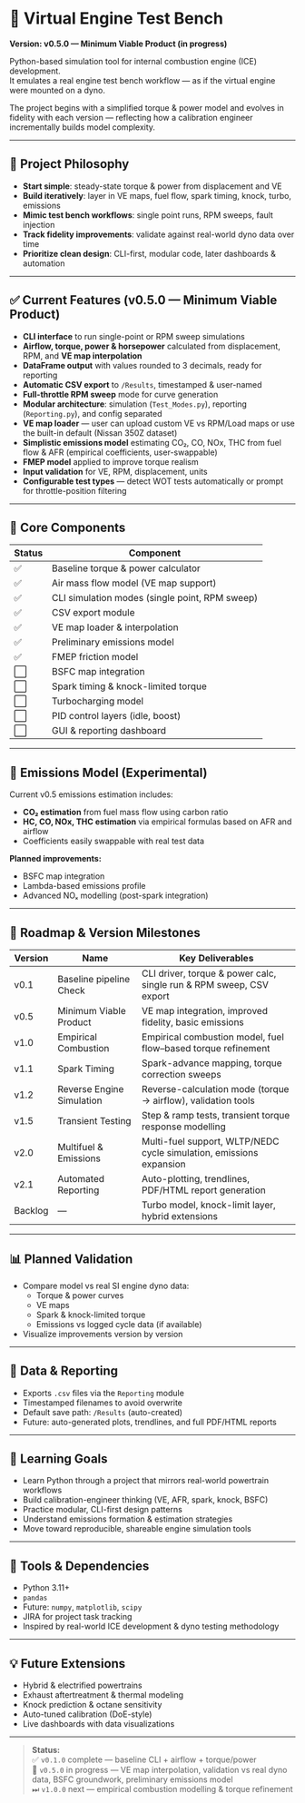 # 🧪 Virtual Engine Test Bench
**Version: v0.5.0 — Minimum Viable Product (in progress)**

Python-based simulation tool for internal combustion engine (ICE) development.  
It emulates a real engine test bench workflow — as if the virtual engine were mounted on a dyno.

The project begins with a simplified torque & power model and evolves in fidelity with each version — reflecting how a calibration engineer incrementally builds model complexity.

---

## 🎯 Project Philosophy
- **Start simple**: steady-state torque & power from displacement and VE
- **Build iteratively**: layer in VE maps, fuel flow, spark timing, knock, turbo, emissions
- **Mimic test bench workflows**: single point runs, RPM sweeps, fault injection
- **Track fidelity improvements**: validate against real-world dyno data over time
- **Prioritize clean design**: CLI-first, modular code, later dashboards & automation

---

## ✅ Current Features (v0.5.0 — Minimum Viable Product)
- **CLI interface** to run single-point or RPM sweep simulations
- **Airflow, torque, power & horsepower** calculated from displacement, RPM, and **VE map interpolation**
- **DataFrame output** with values rounded to 3 decimals, ready for reporting
- **Automatic CSV export** to `/Results`, timestamped & user-named
- **Full-throttle RPM sweep** mode for curve generation  
- **Modular architecture**: simulation (`Test_Modes.py`), reporting (`Reporting.py`), and config separated
- **VE map loader** — user can upload custom VE vs RPM/Load maps or use the built-in default (Nissan 350Z dataset)
- **Simplistic emissions model** estimating CO₂, CO, NOx, THC from fuel flow & AFR (empirical coefficients, user-swappable)
- **FMEP model** applied to improve torque realism
- **Input validation** for VE, RPM, displacement, units
- **Configurable test types** — detect WOT tests automatically or prompt for throttle-position filtering

---

## 🧱 Core Components
| Status | Component |
|--------|-----------|
| ✅ | Baseline torque & power calculator |
| ✅ | Air mass flow model (VE map support) |
| ✅ | CLI simulation modes (single point, RPM sweep) |
| ✅ | CSV export module |
| ✅ | VE map loader & interpolation |
| ✅ | Preliminary emissions model |
| ✅ | FMEP friction model |
| ⬜ | BSFC map integration |
| ⬜ | Spark timing & knock-limited torque |
| ⬜ | Turbocharging model |
| ⬜ | PID control layers (idle, boost) |
| ⬜ | GUI & reporting dashboard |

---

## 🧪 Emissions Model (Experimental)
Current v0.5 emissions estimation includes:
- **CO₂ estimation** from fuel mass flow using carbon ratio
- **HC, CO, NOx, THC estimation** via empirical formulas based on AFR and airflow
- Coefficients easily swappable with real test data

**Planned improvements:**
- BSFC map integration
- Lambda-based emissions profile
- Advanced NOₓ modelling (post-spark integration)

---

## 🚦 Roadmap & Version Milestones
| Version | Name                               | Key Deliverables |
|---------|------------------------------------|---------------------------------------------------------------------|
| v0.1    | Baseline pipeline Check            | CLI driver, torque & power calc, single run & RPM sweep, CSV export |
| v0.5    | Minimum Viable Product             | VE map integration, improved fidelity, basic emissions |
| v1.0    | Empirical Combustion               | Empirical combustion model, fuel flow–based torque refinement |
| v1.1    | Spark Timing                       | Spark-advance mapping, torque correction sweeps |
| v1.2    | Reverse Engine Simulation          | Reverse-calculation mode (torque → airflow), validation tools |
| v1.5    | Transient Testing                  | Step & ramp tests, transient torque response modelling |
| v2.0    | Multifuel & Emissions              | Multi-fuel support, WLTP/NEDC cycle simulation, emissions expansion |
| v2.1    | Automated Reporting                | Auto-plotting, trendlines, PDF/HTML report generation |
| Backlog | —                                  | Turbo model, knock-limit layer, hybrid extensions |

---

## 📊 Planned Validation
- Compare model vs real SI engine dyno data:
  - Torque & power curves
  - VE maps
  - Spark & knock-limited torque
  - Emissions vs logged cycle data (if available)
- Visualize improvements version by version

---

## 💾 Data & Reporting
- Exports `.csv` files via the `Reporting` module
- Timestamped filenames to avoid overwrite
- Default save path: `/Results` (auto-created)
- Future: auto-generated plots, trendlines, and full PDF/HTML reports

---

## 🧠 Learning Goals
- Learn Python through a project that mirrors real-world powertrain workflows
- Build calibration-engineer thinking (VE, AFR, spark, knock, BSFC)
- Practice modular, CLI-first design patterns
- Understand emissions formation & estimation strategies
- Move toward reproducible, shareable engine simulation tools

---

## 📎 Tools & Dependencies
- Python 3.11+
- `pandas`
- Future: `numpy`, `matplotlib`, `scipy`
- JIRA for project task tracking
- Inspired by real-world ICE development & dyno testing methodology

---

## 💡 Future Extensions
- Hybrid & electrified powertrains
- Exhaust aftertreatment & thermal modeling
- Knock prediction & octane sensitivity
- Auto-tuned calibration (DoE-style)
- Live dashboards with data visualizations

---

> **Status:**  
> ✅ `v0.1.0` complete — baseline CLI + airflow + torque/power  
> 🔄 `v0.5.0` in progress — VE map interpolation, validation vs real dyno data, BSFC groundwork, preliminary emissions model  
> ⏭ `v1.0.0` next — empirical combustion modelling & torque refinement
